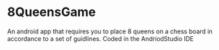# 8QueensGame
 An android app that requires you to place 8 queens on a chess board in accordance to a set of guidlines. Coded in the AndriodStudio IDE
